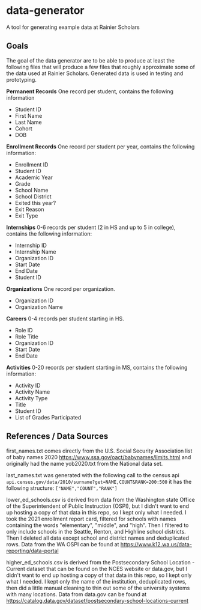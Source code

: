 # data-generator

A tool for generating example data at Rainier Scholars

## Goals

The goal of the data generator are to be able to produce at least the following files that will produce a few files that roughly approximate some of the data used at Rainier Scholars. Generated data is used in testing and prototyping.

**Permanent Records**
One record per student, contains the following information

- Student ID
- First Name
- Last Name
- Cohort
- DOB

**Enrollment Records**
One record per student per year, contains the following information:

- Enrollment ID
- Student ID
- Academic Year
- Grade
- School Name
- School District
- Exited this year?
- Exit Reason
- Exit Type

**Internships**
0-6 records per student (2 in HS and up to 5 in college), contains the following information:

- Internship ID
- Internship Name
- Organization ID
- Start Date
- End Date
- Student ID

**Organizations**
One record per organization.

- Organization ID
- Organization Name

**Careers**
0-4 records per student starting in HS.

- Role ID
- Role Title
- Organization ID
- Start Date
- End Date

**Activities**
0-20 records per student starting in MS, contains the following information:

- Activity ID
- Activity Name
- Activity Type
- Title
- Student ID
- List of Grades Participated

## References / Data Sources

first_names.txt comes directly from the U.S. Social Security Association list of baby names 2020 https://www.ssa.gov/oact/babynames/limits.html and originally had the name yob2020.txt from the National data set.

last_names.txt was generated with the following call to the census api
`api.census.gov/data/2010/surname?get=NAME,COUNT&RANK=200:500`
it has the following structure:
`["NAME","COUNT","RANK"]`

lower_ed_schools.csv is derived from data from the Washington state Office of the Superintendent of Public Instruction (OSPI), but I didn't want to end up hosting a copy of that data in this repo, so I kept only what I needed. I took the 2021 enrollment report card, filtered for schools with names containing the words "elementary", "middle", and "high". Then I filtered to only include schools in the Seattle, Renton, and Highline school districts. Then I deleted all data except school and district names and deduplicated rows. Data from the WA OSPI can be found at https://www.k12.wa.us/data-reporting/data-portal

higher_ed_schools.csv is derived from the Postsecondary School Location - Current dataset that can be found on the NCES website or data.gov, but I didn't want to end up hosting a copy of that data in this repo, so I kept only what I needed. I kept only the name of the institution, deduplicated rows, then did a little manual cleaning to thin out some of the university systems with many locations. Data from data.gov can be found at https://catalog.data.gov/dataset/postsecondary-school-locations-current

